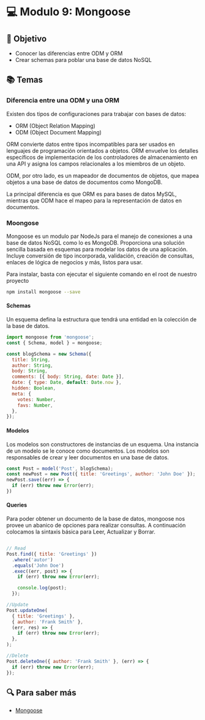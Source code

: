 # :computer: Modulo 9: Mongoose

## :book: Objetivo

- Conocer las diferencias entre ODM y ORM
- Crear schemas para poblar una base de datos NoSQL

## :books: Temas

### Diferencia entre una ODM y una ORM

Existen dos tipos de configuraciones para trabajar con bases de datos:

- ORM (Object Relation Mapping)
- ODM (Object Document Mapping)

ORM convierte datos entre tipos incompatibles para ser usados en lenguajes de programación orientados a objetos. ORM envuelve los detalles específicos de implementación de los controladores de almacenamiento en una API y asigna los campos relacionales a los miembros de un objeto.

ODM, por otro lado, es un mapeador de documentos de objetos, que mapea objetos a una base de datos de documentos como MongoDB.

La principal diferencia es que ORM es para bases de datos MySQL, mientras que ODM hace el mapeo para la representación de datos en documentos.

### Moongose

Mongoose es un modulo par NodeJs para el manejo de conexiones a una base de datos NoSQL como lo es MongoDB. Proporciona una solución sencilla basada en esquemas para modelar los datos de una aplicación. Incluye conversión de tipo incorporada, validación, creación de consultas, enlaces de lógica de negocios y más, listos para usar.

Para instalar, basta con ejecutar el siguiente comando en el root de nuestro proyecto

```bash
npm install mongoose --save
```

#### Schemas

Un esquema defina la estructura que tendrá una entidad en la colección de la base de datos.

```js
import mongoose from 'mongoose';
const { Schema, model } = mongoose;

const blogSchema = new Schema({
  title: String,
  author: String,
  body: String,
  comments: [{ body: String, date: Date }],
  date: { type: Date, default: Date.now },
  hidden: Boolean,
  meta: {
    votes: Number,
    favs: Number,
  },
});

```

#### Modelos

Los modelos son constructores de instancias de un esquema. Una instancia de un modelo se le conoce como documentos. Los modelos son responsables de crear y leer documentos en una base de datos.

```js
const Post = model('Post', blogSchema);
const newPost = new Post({ title: 'Greetings', author: 'John Doe' });
newPost.save((err) => {
  if (err) throw new Error(err);
})
```

#### Queries

Para poder obtener un documento de la base de datos, mongoose nos provee un abanico de opciones para realizar consultas. A continuación colocamos la sintaxis básica para Leer, Actualizar y Borrar.

```js

// Read
Post.find({ title: 'Greetings' })
  .where('autor')
  .equals('John Doe')
  .exec((err, post) => {
    if (err) throw new Error(err);

    console.log(post);
  });

//Update
Post.updateOne(
  { title: 'Greetings' },
  { author: 'Frank Smith' },
  (err, res) => {
    if (err) throw new Error(err);
  },
);

//Delete
Post.deleteOne({ author: 'Frank Smith' }, (err) => {
  if (err) throw new Error(err);
});

```

## :mag: Para saber más

- [Mongoose](https://mongoosejs.com/docs/guides.html)

